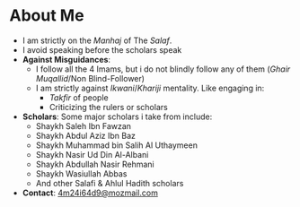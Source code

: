 # About Me

- I am strictly on the *Manhaj* of The *Salaf*.
- I avoid speaking before the scholars speak
- **Against Misguidances**:
	- I follow all the 4 Imams, but i do not blindly follow any of them (*Ghair Muqallid*/Non Blind-Follower)
	- I am strictly against *Ikwani*/*Khariji* mentality. Like engaging in:
		- *Takfir* of people
		- Criticizing the rulers or scholars
- **Scholars**: Some major scholars i take from include:
	- Shaykh Saleh Ibn Fawzan
	- Shaykh Abdul Aziz Ibn Baz
	- Shaykh Muhammad bin Salih Al Uthaymeen
	- Shaykh Nasir Ud Din Al-Albani
	- Shaykh Abdullah Nasir Rehmani
	- Shaykh Wasiullah Abbas
	- And other Salafi & Ahlul Hadith scholars
- **Contact**: 4m24i64d9@mozmail.com
